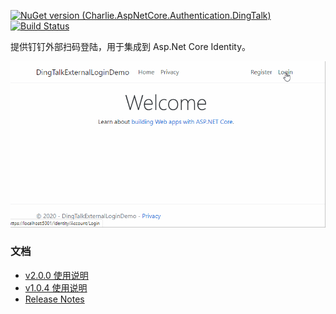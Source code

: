 [![NuGet version (Charlie.AspNetCore.Authentication.DingTalk)](https://img.shields.io/nuget/v/Charlie.AspNetCore.Authentication.DingTalk.svg?style=flat-square)](https://www.nuget.org/packages/Charlie.AspNetCore.Authentication.DingTalk/)
[![Build Status](https://stg609.visualstudio.com/DingTalkExternalLogin/_apis/build/status/stg609.DingTalkExternalLogin?branchName=main)](https://stg609.visualstudio.com/DingTalkExternalLogin/_build/latest?definitionId=6&branchName=main)    

提供钉钉外部扫码登陆，用于集成到 Asp.Net Core Identity。

![dingtalklogin](https://github.com/stg609/DingTalkExternalLogin/blob/main/Docs/imgs/dingtalklogin.gif)

### 文档
* [v2.0.0 使用说明](https://github.com/stg609/DingTalkExternalLogin/wiki/v2)
* [v1.0.4 使用说明](https://github.com/stg609/DingTalkExternalLogin/wiki/v1)
* [Release Notes](https://github.com/stg609/DingTalkExternalLogin/wiki/Release-notes)
   
